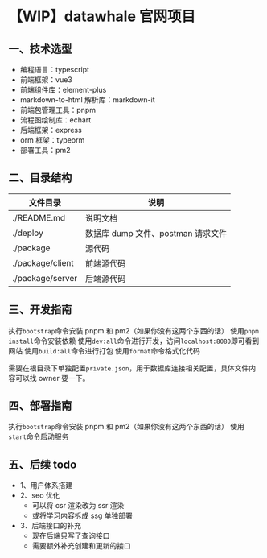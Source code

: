 # 【WIP】datawhale 官网项目

## 一、技术选型

- 编程语言：typescript
- 前端框架：vue3
- 前端组件库：element-plus
- markdown-to-html 解析库：markdown-it
- 前端包管理工具：pnpm
- 流程图绘制库：echart
- 后端框架：express
- orm 框架：typeorm
- 部署工具：pm2

## 二、目录结构

| 文件目录         | 说明                               |
| ---------------- | ---------------------------------- |
| ./README.md      | 说明文档                           |
| ./deploy         | 数据库 dump 文件、postman 请求文件 |
| ./package        | 源代码                             |
| ./package/client | 前端源代码                         |
| ./package/server | 后端源代码                         |

## 三、开发指南

执行`bootstrap`命令安装 pnpm 和 pm2（如果你没有这两个东西的话）
使用`pnpm install`命令安装依赖
使用`dev:all`命令进行开发，访问`localhost:8080`即可看到网站
使用`build:all`命令进行打包
使用`format`命令格式化代码

需要在根目录下单独配置`private.json`，用于数据库连接相关配置，具体文件内容可以找 owner 要一下。

## 四、部署指南

执行`bootstrap`命令安装 pnpm 和 pm2（如果你没有这两个东西的话）
使用`start`命令启动服务

## 五、后续 todo

- 1、用户体系搭建
- 2、seo 优化
  - 可以将 csr 渲染改为 ssr 渲染
  - 或将学习内容拆成 ssg 单独部署
- 3、后端接口的补充
  - 现在后端只写了查询接口
  - 需要额外补充创建和更新的接口
